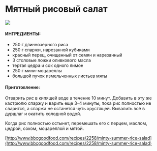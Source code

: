 ﻿---
image: https://s-media-cache-ak0.pinimg.com/236x/27/9a/27/279a27e06795915599e5d599089e3a7b.jpg
---
# Мятный рисовый салат

![](https://s-media-cache-ak0.pinimg.com/236x/27/9a/27/279a27e06795915599e5d599089e3a7b.jpg)

#### ИНГРЕДИЕНТЫ:

* 250 г длиннозерного риса
* 250 г спаржи, нарезанной кубиками
* красный перец, очищенный от семян и нарезанный
* 3 столовые ложки оливкового масла
* тертая цедра и сок одного лимон
* 250 г мини-моцареллы
* большой пучок измельченных листьев мяты

#### Приготовление:

Отварить рис в кипящей воде в течение 10 минут. Добавить в эту же кастрюлю спаржу и варить еще 3–4 минуты, пока рис полностью не сварится, а спаржа не останется чуть хрустящей. Вывалить всё в дуршлаг и окатить холодной водой.

Когда рис полностью остынет, перемешать его с перцем, маслом, цедрой, соком, моцареллой и мятой.

[http://www.bbcgoodfood.com/recipes/2258/minty-summer-rice-salad](http://www.bbcgoodfood.com/recipes/2258/minty-summer-rice-salad)

